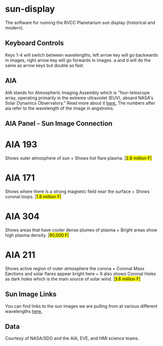 # sun-display
The software for running the RVCC Planetarium sun display (historical and modern).

## Keyboard Controls
Keys 1-4 will switch between wavelengths, left arrow key will go backwards in images, right arrow key will go forwards in images. a and d will do the same as arrow keys but double as fast.

## AIA
AIA stands for Atmospheric Imaging Assembly which is "four-telescope array, operating primarily in the extreme ultraviolet (EUV), aboard NASA's Solar Dynamics Observatory." Read more about it [here.](https://aia.cfa.harvard.edu/) The numbers after aia refer to the wavelength of the image in angstroms.

## AIA Panel - Sun Image Connection

# AIA 193 
Shows outer atmosphere of sun + Shows hot flare plasma. |<mark>2.6 million F|

# AIA 171 
Shows where there is a strong magnetic field near the surface + Shows coronal loops. |<mark>1.8 million F|

# AIA 304 
Shows areas that have cooler dense plumes of plasma + Bright areas show high plasma density. |<mark>90,000 F|

# AIA 211 
Shows active region of outer atmosphere the corona + Coronal Mass Ejections and solar flares appear bright here + It also shows Coronal Holes as dark holes which is the main source of solar wind. |<mark>3.6 million F|

## Sun Image Links
You can find links to the sun images we are pulling from at various different wavelengths [here.](https://sdo.gsfc.nasa.gov/data/)

## Data
Courtesy of NASA/SDO and the AIA, EVE, and HMI science teams.
